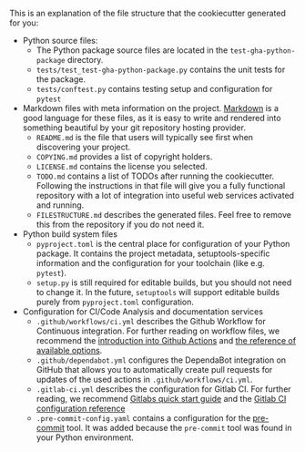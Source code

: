 This is an explanation of the file structure that the cookiecutter generated for you:

* Python source files:
  * The Python package source files are located in the `test-gha-python-package` directory.
  * `tests/test_test-gha-python-package.py` contains the unit tests for the package.
  * `tests/conftest.py` contains testing setup and configuration for `pytest`
* Markdown files with meta information on the project. [Markdown](https://www.markdownguide.org/basic-syntax/) is
  a good language for these files, as it is easy to write and rendered into something beautiful by your git repository
  hosting provider.
  * `README.md` is the file that users will typically see first when discovering your project.
  * `COPYING.md` provides a list of copyright holders.
  * `LICENSE.md` contains the license you selected.
  * `TODO.md` contains a list of TODOs after running the cookiecutter. Following the
    instructions in that file will give you a fully functional repository with a lot
    of integration into useful web services activated and running.
  * `FILESTRUCTURE.md` describes the generated files. Feel free to remove this from the
    repository if you do not need it.
* Python build system files
  * `pyproject.toml` is the central place for configuration of your Python package.
    It contains the project metadata, setuptools-specific information and the configuration
    for your toolchain (like e.g. `pytest`).
  * `setup.py` is still required for editable builds, but you should not need to change it.
    In the future, `setuptools` will support editable builds purely from `pyproject.toml`
    configuration.
* Configuration for CI/Code Analysis and documentation services
  * `.github/workflows/ci.yml` describes the Github Workflow for Continuous
    integration. For further reading on workflow files, we recommend the
    [introduction into Github Actions](https://docs.github.com/en/free-pro-team@latest/actions/learn-github-actions/introduction-to-github-actions)
    and [the reference of available options](https://docs.github.com/en/free-pro-team@latest/actions/reference/workflow-syntax-for-github-actions).
  * `.github/dependabot.yml` configures the DependaBot integration on GitHub that
    allows you to automatically create pull requests for updates of the used actions
    in `.github/workflows/ci.yml`.
  * `.gitlab-ci.yml` describes the configuration for Gitlab CI. For further
    reading, we recommend [Gitlabs quick start guide](https://docs.gitlab.com/ee/ci/quick_start/)
    and the [Gitlab CI configuration reference](https://docs.gitlab.com/ce/ci/yaml/)
  * `.pre-commit-config.yaml` contains a configuration for the [pre-commit](https://pre-commit.com/)
    tool. It was added because the `pre-commit` tool was found in your Python environment.

